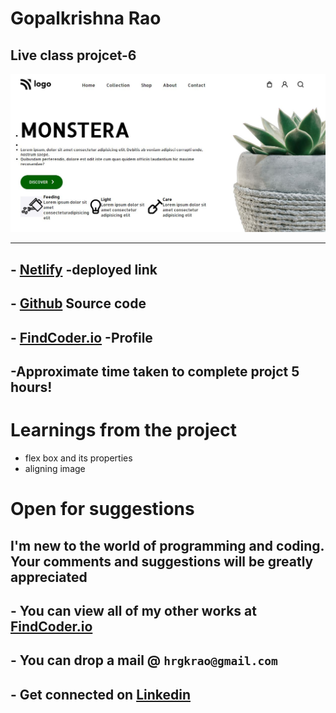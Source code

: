 
# **Gopalkrishna Rao**


## Live class projcet-6
![preview](./Screenshot/Capture.JPG)
***

## - [Netlify](https://lcproject6monstera.netlify.app/) -deployed link


## -  [Github](https://github.com/GopalkrishaRao/WebDev/tree/main/LC%20Project%206) Source code

## -  [FindCoder.io](https://www.findcoder.io/u/hrgkrao) -Profile 

## -Approximate time taken to complete projct **5 hours!**

# __Learnings from the project__

- flex box and its properties
- aligning image 

#

# Open for suggestions

## I'm new to the world of programming and coding. Your comments and suggestions will be greatly appreciated 

## - You can view all of my other works at  [FindCoder.io](https://www.findcoder.io/u/hrgkrao) 
## - You can drop a mail @  **`hrgkrao@gmail.com `**
## -  Get connected on [Linkedin](https://www.linkedin.com/in/h-r-gopalkrishna-rao-a2830216b/)
#









